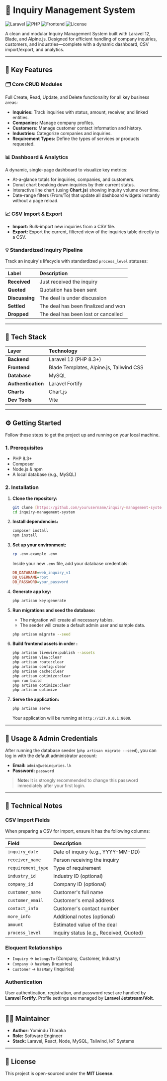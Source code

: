 # 🧭 Inquiry Management System

![Laravel](https://img.shields.io/badge/Laravel-12-FF2D20?style=for-the-badge&logo=laravel)
![PHP](https://img.shields.io/badge/PHP-8.3%2B-777BB4?style=for-the-badge&logo=php)
![Frontend](https://img.shields.io/badge/Alpine.js-Blade-0D9488?style=for-the-badge&logo=almalinux)
![License](https://img.shields.io/badge/License-MIT-blue.svg?style=for-the-badge)

A clean and modular Inquiry Management System built with Laravel 12, Blade, and Alpine.js. Designed for efficient handling of company inquiries, customers, and industries—complete with a dynamic dashboard, CSV import/export, and analytics.



---

## 🚀 Key Features

### 🗂️ Core CRUD Modules
Full Create, Read, Update, and Delete functionality for all key business areas:
* **Inquiries:** Track inquiries with status, amount, receiver, and linked entities.
* **Companies:** Manage company profiles.
* **Customers:** Manage customer contact information and history.
* **Industries:** Categorize companies and inquiries.
* **Requirement Types:** Define the types of services or products requested.

### 📊 Dashboard & Analytics
A dynamic, single-page dashboard to visualize key metrics:
* At-a-glance totals for inquiries, companies, and customers.
* Donut chart breaking down inquiries by their current status.
* Interactive line chart (using **Chart.js**) showing inquiry volume over time.
* Date-range filters (From/To) that update all dashboard widgets instantly without a page reload.

### 📈 CSV Import & Export
* **Import:** Bulk-import new inquiries from a CSV file.
* **Export:** Export the current, filtered view of the inquiries table directly to a CSV.

### 💡 Standardized Inquiry Pipeline
Track an inquiry's lifecycle with standardized `process_level` statuses:

| Label | Description |
| :--- | :--- |
| **Received** | Just received the inquiry |
| **Quoted** | Quotation has been sent |
| **Discussing** | The deal is under discussion |
| **Settled** | The deal has been finalized and won |
| **Dropped** | The deal has been lost or cancelled |

---

## 🧱 Tech Stack

| Layer | Technology |
| :--- | :--- |
| **Backend** | Laravel 12 (PHP 8.3+) |
| **Frontend** | Blade Templates, Alpine.js, Tailwind CSS |
| **Database** | MySQL |
| **Authentication** | Laravel Fortify |
| **Charts** | Chart.js |
| **Dev Tools** | Vite |

---

## ⚙️ Getting Started

Follow these steps to get the project up and running on your local machine.

### 1. Prerequisites
* PHP 8.3+
* Composer
* Node.js & npm
* A local database (e.g., MySQL)

### 2. Installation
1.  **Clone the repository:**
    ```bash
    git clone [https://github.com/yourusername/inquiry-management-system.git](https://github.com/prudence2025/website_inquiry_app.git)
    cd inquiry-management-system
    ```

2.  **Install dependencies:**
    ```bash
    composer install
    npm install
    ```

3.  **Set up your environment:**
    ```bash
    cp .env.example .env
    ```
    Inside your new `.env` file, add your database credentials:
    ```ini
    DB_DATABASE=web_inquiry_v1
    DB_USERNAME=root
    DB_PASSWORD=your_password
    ```

4.  **Generate app key:**
    ```bash
    php artisan key:generate
    ```

5.  **Run migrations and seed the database:**
    * The migration will create all necessary tables.
    * The seeder will create a default admin user and sample data.
    ```bash
    php artisan migrate --seed
    ```

6.  **Build frontend assets in order    :**
    ```bash
    php artisan livewire:publish --assets
    php artisan view:clear
    php artisan route:clear
    php artisan config:clear
    php artisan cache:clear
    php artisan optimize:clear
    npm run build
    php artisan optimize:clear
    php artisan optimize
    ```

7.  **Serve the application:**
    ```bash
    php artisan serve
    ```
    Your application will be running at `http://127.0.0.1:8000`.

---

## 🔑 Usage & Admin Credentials

After running the database seeder (`php artisan migrate --seed`), you can log in with the default administrator account:

* **Email:** `admin@webinquries.lk`
* **Password:** `password`

> **Note:** It is strongly recommended to change this password immediately after your first login.

---

## 🧰 Technical Notes

### CSV Import Fields
When preparing a CSV for import, ensure it has the following columns:

| Field | Description |
| :--- | :--- |
| `inquiry_date` | Date of inquiry (e.g., YYYY-MM-DD) |
| `receiver_name` | Person receiving the inquiry |
| `requirement_type` | Type of requirement |
| `industry_id` | Industry ID (optional) |
| `company_id` | Company ID (optional) |
| `customer_name` | Customer's full name |
| `customer_email` | Customer's email address |
| `contact_info` | Customer's contact number |
| `more_info` | Additional notes (optional) |
| `amount` | Estimated value of the deal |
| `process_level` | Inquiry status (e.g., Received, Quoted) |

### Eloquent Relationships
* `Inquiry` → `belongsTo` (Company, Customer, Industry)
* `Company` → `hasMany` (Inquiries)
* `Customer` → `hasMany` (Inquiries)

### Authentication
User authentication, registration, and password reset are handled by **Laravel Fortify**. Profile settings are managed by **Laravel Jetstream/Volt**.

---

## 🧑‍💻 Maintainer

* **Author:** Yomindu Tharaka
* **Role:**  Software Engineer
* **Stack:** Laravel, React, Node, MySQL, Tailwind, IoT Systems

---

## 🏁 License

This project is open-sourced under the **MIT License**.


